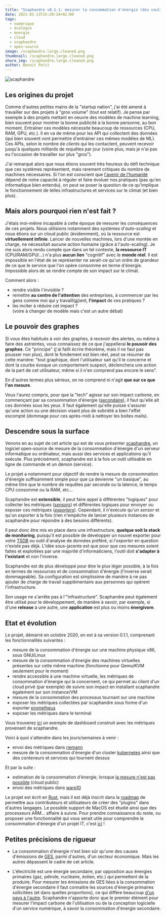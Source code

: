 ```yaml
---
title: "Scaphandre v0.1.1: mesurer la consommation d'énergie (des coulisses) du numérique"
date: 2021-01-13T15:20:24+02:00
tags:
  - numérique
  - écologie
  - énergie
  - cloud
  - scaphandre
  - open-source
image: /scaphandre.large.cleaned.png
thumbnail: /scaphandre.large.cleaned.png
share_img: /scaphandre.large.cleaned.png
author: Benoit Petit
---
```


![scaphandre](/scaphandre.large.cleaned.png)

## Les origines du projet

Comme d'autres petites mains de la "startup nation", j'ai été amené à travailler sur des projets à "gros volume" (tout est relatif). Je pense par exemple à des projets mettant en oeuvre des modèles de machine learning, bien souvent pour montrer la bonne publicité à la bonne personne, au bon moment. Entraîner ces modèles nécessite beaucoup de ressources (CPU, RAM, GPU, etc.). Il en va de même pour les API qui collectent des données (qui bien souvent vont permettre d'entrainer ces mêmes modèles de ML). Ces APIs, selon le nombre de *clients* qui les contactent, peuvent recevoir jusqu'à quelques milliards de requêtes par jour (voire plus, mais je n'ai pas eu l'occasion de travailler sur plus "gros").

J'ai remarqué alors que nous étions souvent très heureux du défi technique que ces systèmes représentent, mais rarement critiques du nombre de machines nécessaires.
Si l'on est conscient que [l'avenir de l'humanité](https://bpetit.nce.re/fr/2020/08/pourquoi-jai-quitt%C3%A9-mon-job-qui-avait-tout-pour-plaire/#relever-la-t%C3%AAte-de-l%C3%A9cran) dépend de notre capacité à réguler et faire évoluer nos pratiques (pas qu'en informatique bien entendu), on peut se poser la question de ce qu'implique le fonctionnement de telles infrastructures et services sur le climat (et bien plus).

## Mais alors pourquoi rien n'est fait ?

J'étais moi-même incapable à cette époque de mesurer les conséquences de ces projets. Nous utilisions notamment des systèmes d'*auto-scaling* et nous étions sur un cloud public (évidemment), où la ressource est **virtuellement infinie**. Lancer de nouvelles machines, lors d'une montée en charge, ne nécessitait aucune action humaine (grâce à l'auto-scaling).
Je me suis alors rendu compte que dans un tel contexte, **la ressource IT** (CPU/RAM/GPU/...) n'a plus **aucun lien** "cognitif" avec le **monde réel**. Il est impossible en l'état de se représenter ne serait-ce qu'un ordre de grandeur de ce que le service que l'on opère consomme en terme d'énergie. Impossible alors de se rendre compte de son impact sur le climat.

Comment alors :
* rendre visible l'invisible ?  
* remettre **au centre de l'attention** des entreprises, à commencer par les gens comme moi qui y travaill([ai](https://bpetit.nce.re/fr/2020/08/pourquoi-jai-quitt%C3%A9-mon-job-qui-avait-tout-pour-plaire/))ent, **l'impact** de ces pratiques ?  
* les inciter à réduire cet impact ?  
(voire à changer de modèle mais c'est un autre débat)

## Le pouvoir des graphes

Si vous êtes habitués à voir des graphes, à recevoir des alertes, ou même à faire des astreintes, vous connaissez de ce que j'appellerai **le pouvoir des graphes**. Ce "principe" (j'ai failli écrire théorème, mais il ne faut pas pousser non plus), dont le fondement est bien réel, peut se résumer de cette manière: "tout graphique, dont l'utilisateur sait qu'il le concerne et dont la courbe évoque un comportement suspect, déclenchera une action de la part de cet utilisateur, même si il n'en comprend pas encore le sens".

En d'autres termes plus sérieux, on ne comprend ni n'agit **que sur ce que l'on mesure**.

Vous l'aurez compris, pour que la "tech" agisse sur son impact carbone, en commençant par sa consommation d'énergie ([secondaire](#petites-précisions-de-rigueur)), il faut qu'elle ait ces données sous les yeux. Il faut également qu'elle puisse s'assurer qu'une action ou une décision visant plus de sobriété a bien l'effet escompté (dommage pour ces après-midi à nettoyer les boites mails).

## Descendre sous la surface

Venons en au sujet de cet article qui est de vous présenter [scaphandre](https://github.com/hubblo-org/scaphandre), un logiciel open-source de mesure de la consommation d'énergie d'un serveur informatique ou ordinateur, mais aussi des services et applications qu'il exécute. Plus précisément, scaphandre est à la fois un outil utilisable en ligne de commande et un démon (service).

Le projet a notamment pour objectif de rendre la mesure de consommation d'énergie suffisamment simple pour que ça devienne "un basique", au même titre que le nombre de requêtes par seconde ou la latence, le temps CPU consommé ou la RAM, etc...  
  
  Scaphandre est **extensible**, il peut faire appel à différentes "logiques" pour collecter les métriques (*[sensors](https://hubblo-org.github.io/scaphandre/explanations/internal-structure.html#sensors)*) et différentes logiques pour envoyer ou exposer ces métriques (*[exporters](https://hubblo-org.github.io/scaphandre/explanations/internal-structure.html#exporters)*). Cependant, il n'exécute qu'un *sensor* et qu'un *exporter* à la fois (rien n'empêche de lancer plusieurs instances de scaphandre pour répondre à des besoins différents).
  
  Il peut donc être mis en place dans une infrastructure, **quelque soit la stack de monitoring**, puisqu'il est possible de développer un nouvel exporter pour votre [TSDB](https://blog.octo.com/introduction-aux-bases-de-donnees-temporelles/) ou outil d'analyse de données préféré, si l'*exporter* en question n'existe pas déjà. L'idée sous-jacente est que pour que ces mesures soient faites et exploitées par une majorité d'informaticiens, l'outil doit **s'adapter à l'existant** et non l'inverse.

Scaphandre est de plus développé pour être le plus léger possible, à la fois en termes de ressources et de consommation d'énergie (l'inverse serait dommageable). Sa configuration est simplissime de manière à ne pas ajouter de charge de travail supplémentaire aux personnes qui opèrent l'infrastructure.

Son usage ne s'arrête pas à l'"infrastructure". Scaphandre peut également être utilisé pour le développement, de manière à savoir, par exemple, si d'une **release** à une autre, une **application** est plus ou moins **énergivore**.

## Etat et évolution

Le projet, démarré en octobre 2020, en est à sa version 0.1.1, comprenant les fonctionnalités suivantes :

- mesure de la consommation d'énergie sur une machine physique x86, sous GNU/Linux
- mesure de la consommation d'énergie des machines virtuelles présentes sur cette même machine (fonctionne pour Qemu/KVM seulement pour le moment)
- rendre accessible à une machine virtuelle, les métriques de consommation d'énergie qui la concernent, ce qui permet au client d'un cloud privé (par exemple) de suivre son impact en installant scaphandre également sur son instance/VM
- mesure de la consommation des processus tournant sur une machine
- exposer les métriques collectées par scaphandre sous forme d'un exporter [prometheus](https://prometheus.io)
- exposer les métriques dans le terminal

Vous trouverez [ici](https://metrics.hubblo.org) un exemple de dashboard construit avec les métriques provenant de scaphandre.

Voici à quoi s'attendre dans les jours/semaines à venir :

- envoi des métriques dans [riemann](http://riemann.io/)
- mesure de la consommation d'énergie d'un cluster [kubernetes](https://kubernetes.io/) ainsi que des conteneurs et services qui tournent dessus

Et par la suite :

- estimation de la consommation d'énergie, lorsque [la mesure n'est pas possible](https://medium.com/teads-engineering/evaluating-the-carbon-footprint-of-a-software-platform-hosted-in-the-cloud-e716e14e060c) (cloud public)
- envoi des métriques dans [warp10](https://www.warp10.io/)

Le projet est écrit en [Rust](https://www.rust-lang.org/), mais il est déjà inscrit dans la [roadmap](https://github.com/hubblo-org/scaphandre/projects/1) de permettre aux contributeurs et utilisateurs de créer des "plugins" dans d'autres langages. Le possible support de MacOS est étudié ainsi que des processeurs ARM... affaire à suivre. Pour prendre connaissance du reste, ou proposer une fonctionnalité qui vous serait utile pour comprendre la consommation d'énergie d'un projet IT, c'est [ici](https://github.com/hubblo-org/scaphandre/issues) !

## Petites précisions de rigueur

* La consommation d'énergie n'est bien sûr qu'une des causes d'émissions de [GES](https://fr.wikipedia.org/wiki/Gaz_%C3%A0_effet_de_serre), parmi d'autres, d'un secteur économique. Mais les autres dépassent le cadre de cet article.

* L'électricité est une énergie secondaire, par opposition aux énergies primaires (gaz, pétrole, nucléaire, éolien, etc.) qui permettent de la produire. Pour mesurer les émissions de GES liées à la consommation d'énergie secondaire il faut connaitre les sources d'énergie primaires sollicitées (et dans quelles proportions), ce qui diffère beaucoup [d'un pays à l'autre](https://www.electricitymap.org/map). Scaphandre n'apporte donc que le premier élément pour mesurer l'impact carbone de l'utilisation ou de la conception logicielle d'un service numérique, à savoir la consommation d'énergie secondaire.